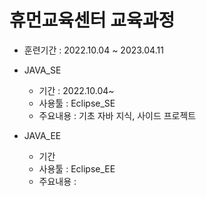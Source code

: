 # 휴먼교육센터 교육과정
 - 훈련기간 : 2022.10.04 ~ 2023.04.11




 - JAVA_SE
    - 기간 : 2022.10.04~
    - 사용툴 : Eclipse_SE
    - 주요내용 : 기초 자바 지식, 사이드 프로젝트

 - JAVA_EE 
    - 기간
    - 사용툴 : Eclipse_EE
    - 주요내용 : 